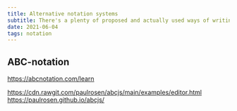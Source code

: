 ```yaml
---
title: Alternative notation systems
subtitle: There's a plenty of proposed and actually used ways of writing down and communicating music information
date: 2021-06-04
tags: notation
---
```


## ABC-notation

https://abcnotation.com/learn

https://cdn.rawgit.com/paulrosen/abcjs/main/examples/editor.html
https://paulrosen.github.io/abcjs/

<youtube-embed video="H8hWKP5cEXE" />